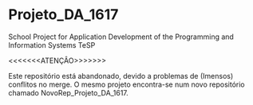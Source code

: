 # Projeto_DA_1617
School Project for Application Development of the Programming and Information Systems TeSP


<<<<<<<ATENÇÂO>>>>>>>

Este repositório está abandonado, devido a problemas de (Imensos) conflitos no merge. O mesmo projeto encontra-se num novo repositório
chamado NovoRep_Projeto_DA_1617.
